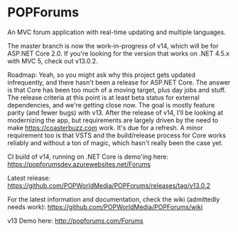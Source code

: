POPForums
=========

An MVC forum application with real-time updating and multiple languages.

The master branch is now the work-in-progress of v14, which will be for ASP.NET Core 2.0. If you're looking for the version that works on .NET 4.5.x with MVC 5, check out v13.0.2.

Roadmap:
Yeah, so you might ask why this project gets updated infrequently, and there hasn't been a release for ASP.NET Core. The answer is that Core has been too much of a moving target, plus day jobs and stuff. The release criteria at this point is at least beta status for external dependencies, and we're getting close now. The goal is mostly feature parity (and fewer bugs) with v13. After the release of v14, I'll be looking at modernizing the app, but requirements are largely driven by the need to make https://coasterbuzz.com work. It's due for a refresh. A minor requirement too is that VSTS and the build/release process for Core works reliably and without a ton of magic, which hasn't really been the case yet.

CI build of v14, running on .NET Core is demo'ing here:
https://popforumsdev.azurewebsites.net/Forums

Latest release:
https://github.com/POPWorldMedia/POPForums/releases/tag/v13.0.2

For the latest information and documentation, check the wiki (admittedly needs work):
https://github.com/POPWorldMedia/POPForums/wiki

v13 Demo here:
http://popforums.com/Forums
